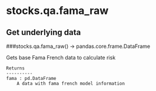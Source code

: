# stocks.qa.fama_raw

## Get underlying data 
###stocks.qa.fama_raw() -> pandas.core.frame.DataFrame

Gets base Fama French data to calculate risk

    Returns
    ----------
    fama : pd.DataFrame
        A data with fama french model information
